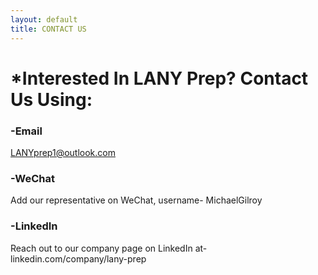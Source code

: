 ```yaml
---
layout: default
title: CONTACT US
---
```


# *Interested In LANY Prep? Contact Us Using:

### -Email

LANYprep1@outlook.com

### -WeChat

Add our representative on WeChat, username- MichaelGilroy

### -LinkedIn

Reach out to our company page on LinkedIn at- linkedin.com/company/lany-prep
